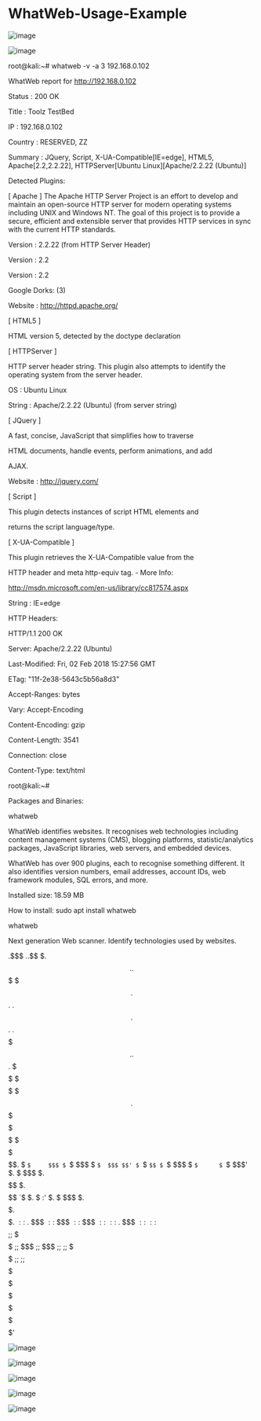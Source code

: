 # WhatWeb-Usage-Example

![image](https://user-images.githubusercontent.com/90482037/184071885-3d3c68d3-414d-45ce-9a62-ed3ff1ed41f7.png)

![image](https://user-images.githubusercontent.com/90482037/184071924-26a8e3c9-2700-4dc0-a14e-b1e248647d2a.png)


root@kali:~# whatweb -v -a 3 192.168.0.102

WhatWeb report for http://192.168.0.102

Status    : 200 OK

Title     : Toolz TestBed

IP        : 192.168.0.102

Country   : RESERVED, ZZ


Summary   : JQuery, Script, X-UA-Compatible[IE=edge], HTML5, Apache[2.2,2.2.22], HTTPServer[Ubuntu Linux][Apache/2.2.22 (Ubuntu)]


Detected Plugins:

[ Apache ]
  The Apache HTTP Server Project is an effort to develop and
  maintain an open-source HTTP server for modern operating
  systems including UNIX and Windows NT. The goal of this
  project is to provide a secure, efficient and extensible
  server that provides HTTP services in sync with the current
  HTTP standards.


Version      : 2.2.22 (from HTTP Server Header)

Version      : 2.2

Version      : 2.2

Google Dorks: (3)

Website     : http://httpd.apache.org/


[ HTML5 ]

HTML version 5, detected by the doctype declaration



[ HTTPServer ]

HTTP server header string. This plugin also attempts to
  identify the operating system from the server header.


OS           : Ubuntu Linux

String       : Apache/2.2.22 (Ubuntu) (from server string)


[ JQuery ]

A fast, concise, JavaScript that simplifies how to traverse

HTML documents, handle events, perform animations, and add

AJAX.


Website     : http://jquery.com/


[ Script ]

This plugin detects instances of script HTML elements and

returns the script language/type.



[ X-UA-Compatible ]

This plugin retrieves the X-UA-Compatible value from the

HTTP header and meta http-equiv tag. - More Info:

http://msdn.microsoft.com/en-us/library/cc817574.aspx


String       : IE=edge


HTTP Headers:

HTTP/1.1 200 OK

Server: Apache/2.2.22 (Ubuntu)

Last-Modified: Fri, 02 Feb 2018 15:27:56 GMT

ETag: "11f-2e38-5643c5b56a8d3"

Accept-Ranges: bytes

Vary: Accept-Encoding

Content-Encoding: gzip

Content-Length: 3541

Connection: close

Content-Type: text/html


root@kali:~#


Packages and Binaries:

whatweb

WhatWeb identifies websites. It recognises web technologies including content management systems (CMS), blogging platforms, statistic/analytics packages, JavaScript 
libraries, web servers, and embedded devices.


WhatWeb has over 900 plugins, each to recognise something different. It also identifies version numbers, email addresses, account IDs, web framework modules, SQL 
errors, and more.


Installed size: 18.59 MB

How to install: sudo apt install whatweb

whatweb

Next generation Web scanner. Identify technologies used by websites.

.$$$     $.                                   .$$$     $.
$$$$     $$. .$$$  $$$ .$$$$$$.  .$$$$$$$$$$. $$$$     $$. .$$$$$$$. .$$$$$$.
$ $$     $$$ $ $$  $$$ $ $$$$$$. $$$$$ $$$$$$ $ $$     $$$ $ $$   $$ $ $$$$$$.
$ `$     $$$ $ `$  $$$ $ `$  $$$ $$' $ `$ `$$ $ `$     $$$ $ `$      $ `$  $$$'
$. $     $$$ $. $$$$$$ $. $$$$$$ `$  $. $  :' $. $     $$$ $. $$$$   $. $$$$$.
$::$  .  $$$ $::$  $$$ $::$  $$$     $::$     $::$  .  $$$ $::$      $::$  $$$$
$;;$ $$$ $$$ $;;$  $$$ $;;$  $$$     $;;$     $;;$ $$$ $$$ $;;$      $;;$  $$$$
$$$$$$ $$$$$ $$$$  $$$ $$$$  $$$     $$$$     $$$$$$ $$$$$ $$$$$$$$$ $$$$$$$$$'

![image](https://user-images.githubusercontent.com/90482037/184071607-c11e09cc-2725-46a2-87ff-8db33b9b530e.png)

![image](https://user-images.githubusercontent.com/90482037/184071643-4f995f4f-3b09-4fba-a604-33e9cfe9b07b.png)

![image](https://user-images.githubusercontent.com/90482037/184071696-e40d1733-d70f-4f5c-8dd1-98533080c532.png)

![image](https://user-images.githubusercontent.com/90482037/184071728-eff48e72-9e1d-4b40-988d-0d3114f3712c.png)

![image](https://user-images.githubusercontent.com/90482037/184071768-3714898a-9cf9-4170-b42e-55c164102617.png)
